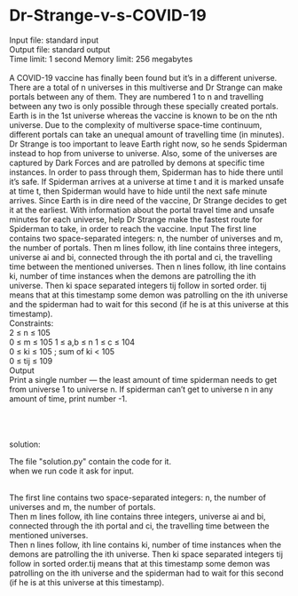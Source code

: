 # Dr-Strange-v-s-COVID-19

Input file: standard input\
Output file: standard output\
Time limit: 1 second Memory limit: 256 megabytes\
<br>
A COVID-19 vaccine has finally been found but it’s in a different universe.
There are a total of n universes in this multiverse and Dr Strange can make portals between any of them. They are numbered 1 to n and travelling between any two is only possible through these specially created portals. Earth is in the 1st universe whereas the vaccine is known to be on the nth universe.
Due to the complexity of multiverse space-time continuum, different portals can take an unequal amount of travelling time (in minutes). Dr Strange is too important to leave Earth right now, so he sends Spiderman instead to hop from universe to universe.
Also, some of the universes are captured by Dark Forces and are patrolled by demons at specific time instances. In order to pass through them, Spiderman has to hide there until it’s safe. If Spiderman arrives at a universe at time t and it is marked unsafe at time t, then Spiderman would have to hide until the next safe minute arrives.
Since Earth is in dire need of the vaccine, Dr Strange decides to get it at the earliest. With information about the portal travel time and unsafe minutes for each universe, help Dr Strange make the fastest route for Spiderman to take, in order to reach the vaccine.
Input
The first line contains two space-separated integers: n, the number of universes and m, the number of portals.
Then m lines follow, ith line contains three integers, universe ai and bi, connected through the ith portal
and ci, the travelling time between the mentioned universes.
Then n lines follow, ith line contains ki, number of time instances when the demons are patrolling the ith universe. Then ki space separated integers tij follow in sorted order. tij means that at this timestamp some demon was patrolling on the ith universe and the spiderman had to wait for this second (if he is at this universe at this timestamp).\
Constraints:\
2 ≤ n ≤ 105\
0 ≤ m ≤ 105 1 ≤ a,b ≤ n 1 ≤ c ≤ 104\
0 ≤ ki ≤ 105 ; sum of ki < 105\
0 ≤ tij ≤ 109\
Output\
Print a single number — the least amount of time spiderman needs to get from universe 1 to universe n. If spiderman can’t get to universe n in any amount of time, print number -1.

<br>
<br>
<br>
solution:

The file "solution.py" contain the code for it.\
when we run code it ask for input.\
<br>

The first line contains two space-separated integers: n, the number of universes and m, the number of portals.\
Then m lines follow, ith line contains three integers, universe ai and bi, connected through the ith portal
and ci, the travelling time between the mentioned universes.\
Then n lines follow, ith line contains ki, number of time instances when the demons are patrolling the ith universe. Then ki space separated integers tij follow in sorted order.tij means that at this timestamp some demon was patrolling on the ith universe and the spiderman had to wait for this second (if he is at this universe at this timestamp).
